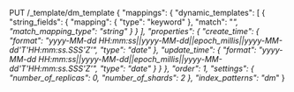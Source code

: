 PUT /_template/dm_template
{
  "mappings": {
      "dynamic_templates": [
          {
          "string_fields": {
            "mapping": {
              "type": "keyword"
            },
            "match": "*",
            "match_mapping_type": "string"
          }
        }
      ],
      "properties": {
        "create_time": {
          "format": "yyyy-MM-dd HH:mm:ss||yyyy-MM-dd||epoch_millis||yyyy-MM-dd'T'HH:mm:ss.SSS'Z'",
          "type": "date"
        }, 
        "update_time": {
          "format": "yyyy-MM-dd HH:mm:ss||yyyy-MM-dd||epoch_millis||yyyy-MM-dd'T'HH:mm:ss.SSS'Z'",
          "type": "date"
        }
      }
  },
  "order": 1,
  "settings": {
    "number_of_replicas": 0,
    "number_of_shards": 2
  },
  "index_patterns": "dm*"
}